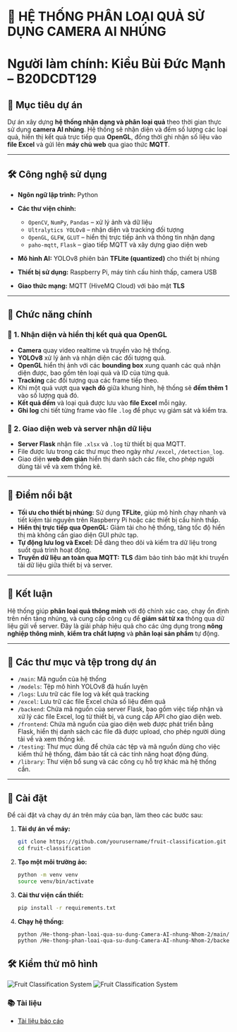 # 🥭 HỆ THỐNG PHÂN LOẠI QUẢ SỬ DỤNG CAMERA AI NHÚNG
# Người làm chính: Kiều Bùi Đức Mạnh – B20DCDT129
## 🎯 Mục tiêu dự án

Dự án xây dựng **hệ thống nhận dạng và phân loại quả** theo thời gian thực sử dụng **camera AI nhúng**. Hệ thống sẽ nhận diện và đếm số lượng các loại quả, hiển thị kết quả trực tiếp qua **OpenGL**, đồng thời ghi nhận số liệu vào **file Excel** và gửi lên **máy chủ web** qua giao thức **MQTT**.

---

## 🛠️ Công nghệ sử dụng

- **Ngôn ngữ lập trình:** Python  
- **Các thư viện chính:**
  - `OpenCV`, `NumPy`, `Pandas` – xử lý ảnh và dữ liệu
  - `Ultralytics YOLOv8` – nhận diện và tracking đối tượng
  - `OpenGL`, `GLFW`, `GLUT` – hiển thị trực tiếp ảnh và thông tin nhận dạng
  - `paho-mqtt`, `Flask` – giao tiếp MQTT và xây dựng giao diện web

- **Mô hình AI:** YOLOv8 phiên bản **TFLite (quantized)** cho thiết bị nhúng
- **Thiết bị sử dụng:** Raspberry Pi, máy tính cấu hình thấp, camera USB
- **Giao thức mạng:** MQTT (HiveMQ Cloud) với bảo mật **TLS**

---

## 🔧 Chức năng chính

### 🔹 1. **Nhận diện và hiển thị kết quả qua OpenGL**

- **Camera** quay video realtime và truyền vào hệ thống.
- **YOLOv8** xử lý ảnh và nhận diện các đối tượng quả.
- **OpenGL** hiển thị ảnh với các **bounding box** xung quanh các quả nhận diện được, bao gồm tên loại quả và ID của từng quả.
- **Tracking** các đối tượng qua các frame tiếp theo.
- Khi một quả vượt qua **vạch đỏ** giữa khung hình, hệ thống sẽ **đếm thêm 1** vào số lượng quả đó.
- **Kết quả đếm** và loại quả được lưu vào **file Excel** mỗi ngày.
- **Ghi log** chi tiết từng frame vào file `.log` để phục vụ giám sát và kiểm tra.

### 🔹 2. **Giao diện web và server nhận dữ liệu**

- **Server Flask** nhận file `.xlsx` và `.log` từ thiết bị qua MQTT.
- File được lưu trong các thư mục theo ngày như `/excel`, `/detection_log`.
- Giao diện **web đơn giản** hiển thị danh sách các file, cho phép người dùng tải về và xem thống kê.

---

## 🌟 Điểm nổi bật

- **Tối ưu cho thiết bị nhúng:** Sử dụng **TFLite**, giúp mô hình chạy nhanh và tiết kiệm tài nguyên trên Raspberry Pi hoặc các thiết bị cấu hình thấp.
- **Hiển thị trực tiếp qua OpenGL:** Giảm tải cho hệ thống, tăng tốc độ hiển thị mà không cần giao diện GUI phức tạp.
- **Tự động lưu log và Excel:** Dễ dàng theo dõi và kiểm tra dữ liệu trong suốt quá trình hoạt động.
- **Truyền dữ liệu an toàn qua MQTT:** **TLS** đảm bảo tính bảo mật khi truyền tải dữ liệu giữa thiết bị và server.

---

## 📌 Kết luận

Hệ thống giúp **phân loại quả thông minh** với độ chính xác cao, chạy ổn định trên nền tảng nhúng, và cung cấp công cụ để **giám sát từ xa** thông qua dữ liệu gửi về server. Đây là giải pháp hiệu quả cho các ứng dụng trong **nông nghiệp thông minh**, **kiểm tra chất lượng** và **phân loại sản phẩm** tự động.

---

## 📂 Các thư mục và tệp trong dự án

- `/main`: Mã nguồn của hệ thống
- `/models`: Tệp mô hình YOLOv8 đã huấn luyện
- `/logs`: Lưu trữ các file log và kết quả tracking
- `/excel`: Lưu trữ các file Excel chứa số liệu đếm quả
- `/backend`: Chứa mã nguồn của server Flask, bao gồm việc tiếp nhận và xử lý các file Excel, log từ thiết bị, và cung cấp API cho giao diện web.
- `/frontend`: Chứa mã nguồn của giao diện web được phát triển bằng Flask, hiển thị danh sách các file đã được upload, cho phép người dùng tải về và xem thống kê.
- `/testing`: Thư mục dùng để chứa các tệp và mã nguồn dùng cho việc kiểm thử hệ thống, đảm bảo tất cả các tính năng hoạt động đúng.
- `/library`: Thư viện bổ sung và các công cụ hỗ trợ khác mà hệ thống cần.
---

## 📝 Cài đặt

Để cài đặt và chạy dự án trên máy của bạn, làm theo các bước sau:

1. **Tải dự án về máy:**

   ```bash
   git clone https://github.com/yourusername/fruit-classification.git
   cd fruit-classification
   
2. **Tạo một môi trường ảo:**

   ```bash
   python -m venv venv
   source venv/bin/activate

3. **Cài thư viện cần thiết:**

   ```bash
   pip install -r requirements.txt

4. **Chạy hệ thống:**
   ```bash
   python /He-thong-phan-loai-qua-su-dung-Camera-AI-nhung-Nhom-2/main/main.py
   python /He-thong-phan-loai-qua-su-dung-Camera-AI-nhung-Nhom-2/backend/web.py

## 🛠️ Kiểm thử mô hình 

![Fruit Classification System](https://github.com/PTIT-Open-Source/He-thong-phan-loai-qua-su-dung-Camera-AI-nhung-Nhom-2/blob/main/testing/val_batch2_labels.jpg)
![Fruit Classification System](https://github.com/PTIT-Open-Source/He-thong-phan-loai-qua-su-dung-Camera-AI-nhung-Nhom-2/blob/main/testing/confusion_matrix.png)

### 📚 Tài liệu 

- [Tài liệu báo cáo](https://docs.google.com/document/d/1oRQE6O6N3B5SG7hbl-3hrTSynrA_IhqSm4RVP9amA4k/edit?tab=t.0)




